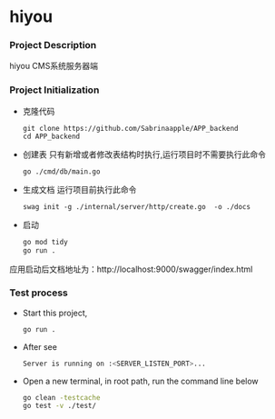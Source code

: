 # hiyou

### Project Description
hiyou CMS系统服务器端

### Project Initialization
- 克隆代码
    ```shell
    git clone https://github.com/Sabrinaapple/APP_backend
    cd APP_backend
    ```

- 创建表 只有新增或者修改表结构时执行,运行项目时不需要执行此命令
    ```shell
    go ./cmd/db/main.go
    ```
- 生成文档 运行项目前执行此命令
    ```shell
    swag init -g ./internal/server/http/create.go  -o ./docs   
    ```
- 启动
    ```bash
    go mod tidy
    go run .
    ```
应用启动后文档地址为：http://localhost:9000/swagger/index.html

### Test process
- Start this project,
    ```bash
    go run .
    ```
- After see
    ```bash
    Server is running on :<SERVER_LISTEN_PORT>...
    ```
- Open a new terminal, in root path, run the command line below
    ```bash
    go clean -testcache
    go test -v ./test/
    ```
